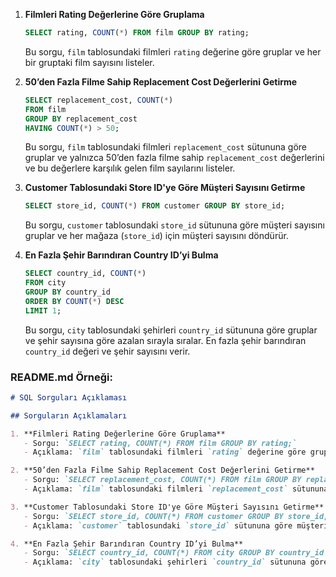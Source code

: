 1. **Filmleri Rating Değerlerine Göre Gruplama**
   ```sql
   SELECT rating, COUNT(*) FROM film GROUP BY rating;
   ```
   Bu sorgu, `film` tablosundaki filmleri `rating` değerine göre gruplar ve her bir gruptaki film sayısını listeler.

2. **50’den Fazla Filme Sahip Replacement Cost Değerlerini Getirme**
   ```sql
   SELECT replacement_cost, COUNT(*) 
   FROM film 
   GROUP BY replacement_cost 
   HAVING COUNT(*) > 50;
   ```
   Bu sorgu, `film` tablosundaki filmleri `replacement_cost` sütununa göre gruplar ve yalnızca 50’den fazla filme sahip `replacement_cost` değerlerini ve bu değerlere karşılık gelen film sayılarını listeler.

3. **Customer Tablosundaki Store ID'ye Göre Müşteri Sayısını Getirme**
   ```sql
   SELECT store_id, COUNT(*) FROM customer GROUP BY store_id;
   ```
   Bu sorgu, `customer` tablosundaki `store_id` sütununa göre müşteri sayısını gruplar ve her mağaza (`store_id`) için müşteri sayısını döndürür.

4. **En Fazla Şehir Barındıran Country ID’yi Bulma**
   ```sql
   SELECT country_id, COUNT(*) 
   FROM city 
   GROUP BY country_id 
   ORDER BY COUNT(*) DESC 
   LIMIT 1;
   ```
   Bu sorgu, `city` tablosundaki şehirleri `country_id` sütununa göre gruplar ve şehir sayısına göre azalan sırayla sıralar. En fazla şehir barındıran `country_id` değeri ve şehir sayısını verir.

### README.md Örneği:

```markdown
# SQL Sorguları Açıklaması

## Sorguların Açıklamaları

1. **Filmleri Rating Değerlerine Göre Gruplama**
   - Sorgu: `SELECT rating, COUNT(*) FROM film GROUP BY rating;`
   - Açıklama: `film` tablosundaki filmleri `rating` değerine göre gruplar ve her bir gruptaki film sayısını listeler.

2. **50’den Fazla Filme Sahip Replacement Cost Değerlerini Getirme**
   - Sorgu: `SELECT replacement_cost, COUNT(*) FROM film GROUP BY replacement_cost HAVING COUNT(*) > 50;`
   - Açıklama: `film` tablosundaki filmleri `replacement_cost` sütununa göre gruplar ve yalnızca 50’den fazla filme sahip `replacement_cost` değerlerini ve bu değerlere karşılık gelen film sayılarını listeler.

3. **Customer Tablosundaki Store ID'ye Göre Müşteri Sayısını Getirme**
   - Sorgu: `SELECT store_id, COUNT(*) FROM customer GROUP BY store_id;`
   - Açıklama: `customer` tablosundaki `store_id` sütununa göre müşteri sayısını gruplar ve her mağaza (`store_id`) için müşteri sayısını döndürür.

4. **En Fazla Şehir Barındıran Country ID’yi Bulma**
   - Sorgu: `SELECT country_id, COUNT(*) FROM city GROUP BY country_id ORDER BY COUNT(*) DESC LIMIT 1;`
   - Açıklama: `city` tablosundaki şehirleri `country_id` sütununa göre gruplar ve şehir sayısına göre azalan sırayla sıralar. En fazla şehir barındıran `country_id` değeri ve şehir sayısını verir.
```